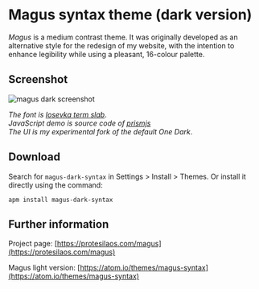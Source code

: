 # Magus syntax theme (dark version)

*Magus* is a medium contrast theme. It was originally developed as an alternative style for the redesign of my website, with the intention to enhance legibility while using a pleasant, 16-colour palette.

## Screenshot

![magus dark screenshot](https://raw.githubusercontent.com/protesilaos/prot16/master/magus/img/magus_dark_sample.png)

*The font is [Iosevka term slab](https://github.com/be5invis/Iosevka)*.  
*JavaScript demo is source code of [prismjs](http://prismjs.com/)*  
*The UI is my experimental fork of the default One Dark*.

## Download

Search for `magus-dark-syntax` in Settings > Install > Themes. Or install it directly using the command:

```shell
apm install magus-dark-syntax
```

## Further information

Project page: [https://protesilaos.com/magus](https://protesilaos.com/magus)

Magus light version: [https://atom.io/themes/magus-syntax](https://atom.io/themes/magus-syntax)
